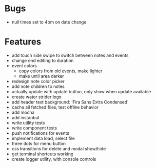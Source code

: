 # Bugs
- null times set to 4pm on date change

# Features
- add touch side swipe to switch between notes and events
- change end editing to duration
- event colors
  - copy colors from old events, make lighter
  - make until area darker
- redesign note color picker
- add note children to notes
- actually update with update button, only show when update available
- create water strider logo
- add header text background: 'Fira Sans Extra Condensed'
- cache all fetched files, test offline behavior
- add mocha
- add instanbul
- write utility tests
- write component tests
- push notifications for events
- implement data load, select file
- three dots for menu button
- css transitions for delete and modal show/hide
- get terminal shortcuts working
- create logger utility, with console controls

